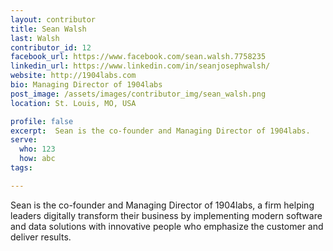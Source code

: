 ```yaml
---
layout: contributor
title: Sean Walsh
last: Walsh
contributor_id: 12
facebook_url: https://www.facebook.com/sean.walsh.7758235
linkedin_url: https://www.linkedin.com/in/seanjosephwalsh/
website: http://1904labs.com
bio: Managing Director of 1904labs
post_image: /assets/images/contributor_img/sean_walsh.png
location: St. Louis, MO, USA

profile: false
excerpt:  Sean is the co-founder and Managing Director of 1904labs.
serve:
  who: 123
  how: abc
tags:

---
```


Sean is the co-founder and Managing Director of 1904labs, a firm helping leaders digitally transform their business by implementing modern software and data solutions with innovative people who emphasize the customer and deliver results.